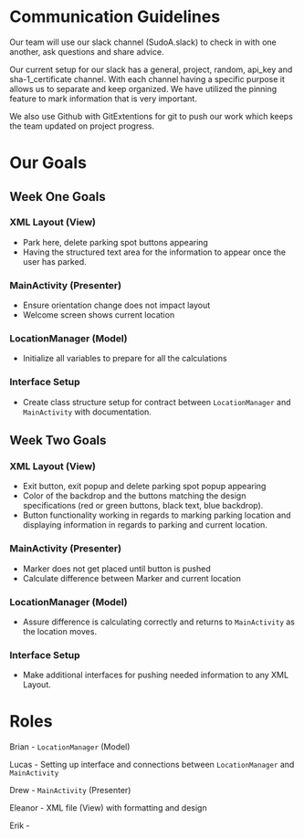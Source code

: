 # Communication Guidelines
 
Our team will use our slack channel (SudoA.slack) to check in with one another, ask questions and share advice.

Our current setup for our slack has a general, project, random, api\_key and sha-1\_certificate channel. With each channel having a specific purpose it allows us to separate and keep organized. We have utilized the pinning feature to mark information that is very important.

We also use Github with GitExtentions for git to push our work which keeps the team updated on project progress.

# Our Goals

## Week One Goals

### XML Layout (View)
 * Park here, delete parking spot buttons appearing
 * Having the structured text area for the information to appear once the user has parked.

### MainActivity (Presenter)
 * Ensure orientation change does not impact layout
 * Welcome screen shows current location

### LocationManager (Model)

* Initialize all variables to prepare for all the calculations 

### Interface Setup
 * Create class structure setup for contract between `LocationManager` and `MainActivity` with documentation.
 
## Week Two Goals

### XML Layout (View)
 * Exit button, exit popup and delete parking spot popup appearing
 * Color of the backdrop and the buttons matching the design specifications (red or green buttons, black text, blue backdrop).
 * Button functionality working in regards to marking parking location and displaying information in regards to parking and current location.

### MainActivity (Presenter)
 * Marker does not get placed until button is pushed
 * Calculate difference between Marker and current location

### LocationManager (Model)

* Assure difference is calculating correctly and returns to `MainActivity` as the location moves.

### Interface Setup
 * Make additional interfaces for pushing needed information to any XML Layout.
  
 


# Roles
 
Brian - `LocationManager` (Model)

Lucas - Setting up interface and connections between `LocationManager` and `MainActivity`

Drew - `MainActivity` (Presenter)

Eleanor - XML file (View) with formatting and design

Erik - 
